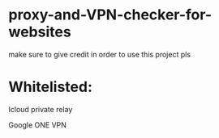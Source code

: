 # proxy-and-VPN-checker-for-websites

make sure to give credit in order to use this project pls

# Whitelisted:  

Icloud private relay

Google ONE VPN 
